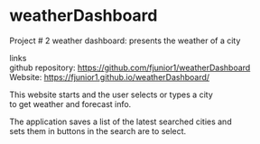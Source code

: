 # weatherDashboard
Project # 2 weather dashboard: presents the weather of a city


links  
github repository: https://github.com/fjunior1/weatherDashboard              
Website: https://fjunior1.github.io/weatherDashboard/  

This website starts and the user selects or types a city  
to get weather and forecast info.  

The application saves a list of the latest searched cities and  
sets them in buttons in the search are to select.    

